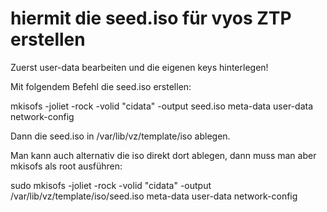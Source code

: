 # hiermit die seed.iso für vyos ZTP erstellen

Zuerst user-data bearbeiten und die eigenen keys hinterlegen!


Mit folgendem Befehl die seed.iso erstellen:

mkisofs -joliet -rock -volid "cidata" -output seed.iso meta-data user-data network-config


Dann die seed.iso in /var/lib/vz/template/iso ablegen.

Man kann auch alternativ die iso direkt dort ablegen, dann muss man aber mkisofs als root ausführen:

sudo mkisofs -joliet -rock -volid "cidata" -output /var/lib/vz/template/iso/seed.iso meta-data user-data network-config

